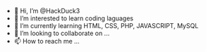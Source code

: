 - 👋 Hi, I’m @HackDuck3
- 👀 I’m interested to learn coding laguages
- 🌱 I’m currently learning HTML, CSS, PHP, JAVASCRIPT, MySQL
- 💞️ I’m looking to collaborate on ...
- 📫 How to reach me ...

<!---
HackDuck3/HackDuck3 is a ✨ special ✨ repository because its `README.md` (this file) appears on your GitHub profile.
You can click the Preview link to take a look at your changes.
--->
